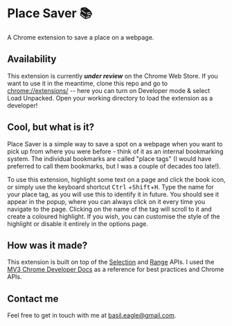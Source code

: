 # Place Saver :books: #
A Chrome extension to save a place on a webpage.

## Availability ##
This extension is currently ***under review*** on the Chrome Web Store. If you want to use it in the meantime, clone this repo and go to <chrome://extensions/> -- here you can turn on Developer mode & select Load Unpacked. Open your working directory to load the extension as a developer!

## Cool, but what is it? ##
Place Saver is a simple way to save a spot on a webpage when you want to pick up from where you were before - think of it as an internal bookmarking system. The individual bookmarks are called "place tags" (I would have preferred to call them bookmarks, but I was a couple of decades too late!).

To use this extension, highlight some text on a page and click the book icon, or simply use the keyboard shortcut <kbd>Ctrl</kbd> +<kbd>Shift</kbd>+<kbd>H</kbd>. Type the name for your place tag, as you will use this to identify it in future. You should see it appear in the popup, where you can always click on it every time you navigate to the page. Clicking on the name of the tag will scroll to it and create a coloured highlight. If you wish, you can customise the style of the highlight or disable it entirely in the options page.

## How was it made? ##
This extension is built on top of the [Selection](https://developer.mozilla.org/en-US/docs/Web/API/Selection "Selection API") and [Range](https://developer.mozilla.org/en-US/docs/Web/API/Range "Range API") APIs. I used the [MV3 Chrome Developer Docs](https://developer.chrome.com/docs/extensions/mv3/ "MV3 Chrome Developer Docs") as a reference for best practices and Chrome APIs.

## Contact me ##
Feel free to get in touch with me at basil.eagle@gmail.com.
